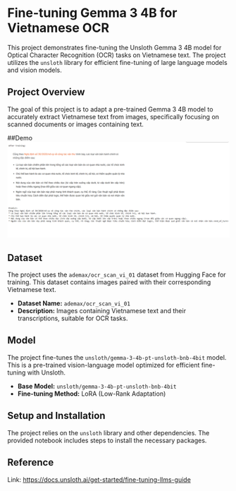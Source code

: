 # Fine-tuning Gemma 3 4B for Vietnamese OCR

This project demonstrates fine-tuning the Unsloth Gemma 3 4B model for Optical Character Recognition (OCR) tasks on Vietnamese text. The project utilizes the `unsloth` library for efficient fine-tuning of large language models and vision models.

## Project Overview

The goal of this project is to adapt a pre-trained Gemma 3 4B model to accurately extract Vietnamese text from images, specifically focusing on scanned documents or images containing text.

##Demo
![Sample Image](Demo.png)

## Dataset

The project uses the `ademax/ocr_scan_vi_01` dataset from Hugging Face for training. This dataset contains images paired with their corresponding Vietnamese text.

- **Dataset Name:** `ademax/ocr_scan_vi_01`
- **Description:** Images containing Vietnamese text and their transcriptions, suitable for OCR tasks.

## Model

The project fine-tunes the `unsloth/gemma-3-4b-pt-unsloth-bnb-4bit` model. This is a pre-trained vision-language model optimized for efficient fine-tuning with Unsloth.

- **Base Model:** `unsloth/gemma-3-4b-pt-unsloth-bnb-4bit`
- **Fine-tuning Method:** LoRA (Low-Rank Adaptation)

## Setup and Installation

The project relies on the `unsloth` library and other dependencies. The provided notebook includes steps to install the necessary packages.

## Reference
Link: https://docs.unsloth.ai/get-started/fine-tuning-llms-guide
